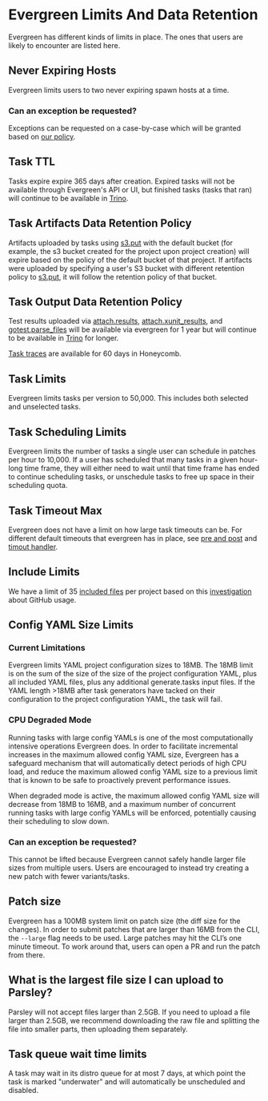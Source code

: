 # Evergreen Limits And Data Retention

Evergreen has different kinds of limits in place. The ones that users are likely
to encounter are listed here.

## Never Expiring Hosts

Evergreen limits users to two never expiring spawn hosts at a time.

### Can an exception be requested?

Exceptions can be requested on a case-by-case which will be granted based on
[our policy](https://mongodb.stackenterprise.co/questions/1122).

## Task TTL

Tasks expire expire 365 days after creation. Expired tasks will not be available through Evergreen's API or UI, but finished tasks (tasks that ran) will continue to be available in [Trino](../Project-Configuration/Evergreen-Data-for-Analytics).

## Task Artifacts Data Retention Policy

Artifacts uploaded by tasks using [s3.put](../Project-ConfigurationProject-Commands#s3put) with the default bucket (for example, the s3 bucket created for the project upon project creation) will expire based on the policy of the default bucket of that project. If artifacts were uploaded by specifying a user's S3 bucket with different retention policy to [s3.put](../Project-ConfigurationProject-Commands#s3put), it will follow the retention policy of that bucket.

## Task Output Data Retention Policy

Test results uploaded via [attach.results](../Project-ConfigurationProject-Commands#attachresults), [attach.xunit_results](../Project-ConfigurationProject-Commands#attachxunit_results), and [gotest.parse_files](../Project-ConfigurationProject-Commands#gotestparse_files) will be available via evergreen for 1 year but will continue to be available in [Trino](../Project-Configuration/Evergreen-Data-for-Analytics) for longer.

[Task traces](../Project-Configuration/Task_Traces) are available for 60 days in Honeycomb.

## Task Limits

Evergreen limits tasks per version to 50,000. This includes both selected and
unselected tasks.

## Task Scheduling Limits

Evergreen limits the number of tasks a single user can schedule in patches per
hour to 10,000. If a user has scheduled that many tasks in a given hour-long
time frame, they will either need to wait until that time frame has ended to
continue scheduling tasks, or unschedule tasks to free up space in their
scheduling quota.

## Task Timeout Max

Evergreen does not have a limit on how large task timeouts can be. For different
default timeouts that evergreen has in place, see
[pre and post](../Project-Configuration/Project-Configuration-Files/#pre-and-post)
and
[timout handler](../Project-Configuration/Project-Configuration-Files/#timeout-handler).

## Include Limits

We have a limit of 35
[included files](../Project-Configuration/Project-Configuration-Files/#Include)
per project based on this
[investigation](https://jira.mongodb.org/browse/DEVPROD-3509) about GitHub
usage.

## Config YAML Size Limits

### Current Limitations

Evergreen limits YAML project configuration sizes to 18MB. The 18MB limit is on the sum of the size
of the size of the project configuration YAML, plus all included YAML files, plus any additional
generate.tasks input files. If the YAML length >18MB after task generators have tacked on their
configuration to the project configuration YAML, the task will fail.

### CPU Degraded Mode

Running tasks with large config YAMLs is one of the most computationally intensive operations Evergreen
does. In order to facilitate incremental increases in the maximum allowed config YAML size, Evergreen has a
safeguard mechanism that will automatically detect periods of high CPU load, and reduce the maximum allowed
config YAML size to a previous limit that is known to be safe to proactively prevent performance issues.

When degraded mode is active, the maximum allowed config YAML size will decrease from 18MB to 16MB, and
a maximum number of concurrent running tasks with large config YAMLs will be enforced, potentially causing
their scheduling to slow down.

### Can an exception be requested?

This cannot be lifted because Evergreen cannot safely handle larger file sizes
from multiple users. Users are encouraged to instead try creating a new patch
with fewer variants/tasks.

## Patch size

Evergreen has a 100MB system limit on patch size (the diff size for the
changes). In order to submit patches that are larger than 16MB from the CLI, the
`--large` flag needs to be used. Large patches may hit the CLI’s one minute
timeout. To work around that, users can open a PR and run the patch from there.

## What is the largest file size I can upload to Parsley?

Parsley will not accept files larger than 2.5GB. If you need to upload a file
larger than 2.5GB, we recommend downloading the raw file and splitting the file
into smaller parts, then uploading them separately.

## Task queue wait time limits

A task may wait in its distro queue for at most 7 days, at which point the task
is marked "underwater" and will automatically be unscheduled and disabled.
